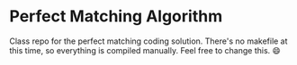 # Perfect Matching Algorithm

Class repo for the perfect matching coding solution.  There's no makefile at this time, so everything is compiled manually.  Feel free to change this. :smile:
